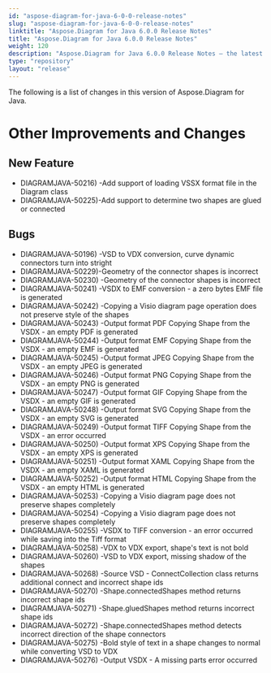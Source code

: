```yaml
---
id: "aspose-diagram-for-java-6-0-0-release-notes"
slug: "aspose-diagram-for-java-6-0-0-release-notes"
linktitle: "Aspose.Diagram for Java 6.0.0 Release Notes"
title: "Aspose.Diagram for Java 6.0.0 Release Notes"
weight: 120
description: "Aspose.Diagram for Java 6.0.0 Release Notes – the latest updates and fixes."
type: "repository"
layout: "release"
---
```


The following is a list of changes in this version of Aspose.Diagram for Java.
# **Other Improvements and Changes**
## **New Feature**
- DIAGRAMJAVA-50216) -Add support of loading VSSX format file in the Diagram class
- DIAGRAMJAVA-50225)-Add support to determine two shapes are glued or connected
## **Bugs**
- DIAGRAMJAVA-50196) -VSD to VDX conversion, curve dynamic connectors turn into stright
- DIAGRAMJAVA-50229)-Geometry of the connector shapes is incorrect
- DIAGRAMJAVA-50230) -Geometry of the connector shapes is incorrect
- DIAGRAMJAVA-50241) -VSDX to EMF conversion - a zero bytes EMF file is generated
- DIAGRAMJAVA-50242) -Copying a Visio diagram page operation does not preserve style of the shapes
- DIAGRAMJAVA-50243) -Output format PDF Copying Shape from the VSDX - an empty PDF is generated
- DIAGRAMJAVA-50244) -Output format EMF Copying Shape from the VSDX - an empty EMF is generated
- DIAGRAMJAVA-50245) -Output format JPEG Copying Shape from the VSDX - an empty JPEG is generated
- DIAGRAMJAVA-50246) -Output format PNG Copying Shape from the VSDX - an empty PNG is generated
- DIAGRAMJAVA-50247) -Output format GIF Copying Shape from the VSDX - an empty GIF is generated
- DIAGRAMJAVA-50248) -Output format SVG Copying Shape from the VSDX - an empty SVG is generated
- DIAGRAMJAVA-50249) -Output format TIFF Copying Shape from the VSDX - an error occurred
- DIAGRAMJAVA-50250) -Output format XPS Copying Shape from the VSDX - an empty XPS is generated
- DIAGRAMJAVA-50251) -Output format XAML Copying Shape from the VSDX - an empty XAML is generated
- DIAGRAMJAVA-50252) -Output format HTML Copying Shape from the VSDX - an empty HTML is generated
- DIAGRAMJAVA-50253) -Copying a Visio diagram page does not preserve shapes completely
- DIAGRAMJAVA-50254) -Copying a Visio diagram page does not preserve shapes completely
- DIAGRAMJAVA-50255) -VSDX to TIFF conversion - an error occurred while saving into the Tiff format
- DIAGRAMJAVA-50258) -VDX to VDX export, shape's text is not bold
- DIAGRAMJAVA-50260) -VSD to VDX export, missing shadow of the shapes
- DIAGRAMJAVA-50268) -Source VSD - ConnectCollection class returns additional connect and incorrect shape ids
- DIAGRAMJAVA-50270) -Shape.connectedShapes method returns incorrect shape ids
- DIAGRAMJAVA-50271) -Shape.gluedShapes method returns incorrect shape ids
- DIAGRAMJAVA-50272) -Shape.connectedShapes method detects incorrect direction of the shape connectors
- DIAGRAMJAVA-50275) -Bold style of text in a shape changes to normal while converting VSD to VDX
- DIAGRAMJAVA-50276) -Output VSDX - A missing parts error occurred
